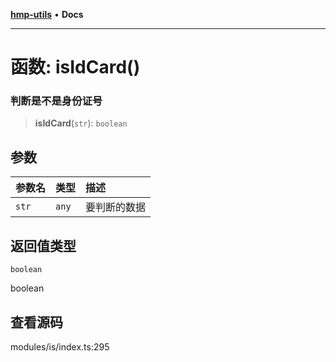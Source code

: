 [**hmp-utils**](../README.md) • **Docs**

***

# 函数: isIdCard()

### 判断是不是身份证号

> **isIdCard**(`str`): `boolean`

## 参数

| 参数名 | 类型 | 描述 |
| :------ | :------ | :------ |
| `str` | `any` | 要判断的数据 |

## 返回值类型

`boolean`

boolean

## 查看源码

modules/is/index.ts:295
